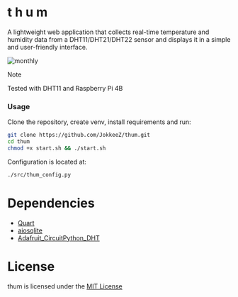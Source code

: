 # t h u m
A lightweight web application that collects real-time temperature and humidity data from a DHT11/DHT21/DHT22 sensor and displays it in a simple and user-friendly interface.

![monthly](https://github.com/user-attachments/assets/1c922bf8-6a29-41ae-b6ba-7da8f6098bf4)

> [!NOTE]
> Tested with DHT11 and Raspberry Pi 4B

### Usage
Clone the repository, create venv, install requirements and run:
```sh
git clone https://github.com/JokkeeZ/thum.git
cd thum
chmod +x start.sh && ./start.sh
```

Configuration is located at:
```sh
./src/thum_config.py
```

# Dependencies
- [Quart](https://github.com/pallets/quart)
- [aiosqlite](https://github.com/omnilib/aiosqlite)
- [Adafruit_CircuitPython_DHT](https://github.com/adafruit/Adafruit_CircuitPython_DHT)

# License
thum is licensed under the [MIT License](https://github.com/JokkeeZ/thum/blob/main/LICENSE)
